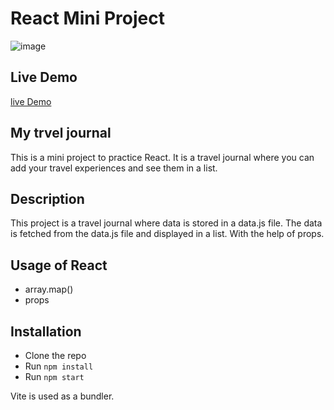 # React Mini Project
![image](https://user-images.githubusercontent.com/109253977/196010390-2b54caa5-4687-4fd5-a79d-b43c643a5504.png)



## Live Demo

[live Demo](https://storied-cranachan-b09edf.netlify.app/)

## My trvel journal

This is a mini project to practice React. It is a travel journal where you can add your travel experiences and see them in a list.

## Description

This project is a travel journal where data is stored in a data.js file. The data is fetched from the data.js file and displayed in a list. With the help of props.

## Usage of React

- array.map()
- props

## Installation

- Clone the repo
- Run `npm install`
- Run `npm start`


Vite is used as a bundler.

